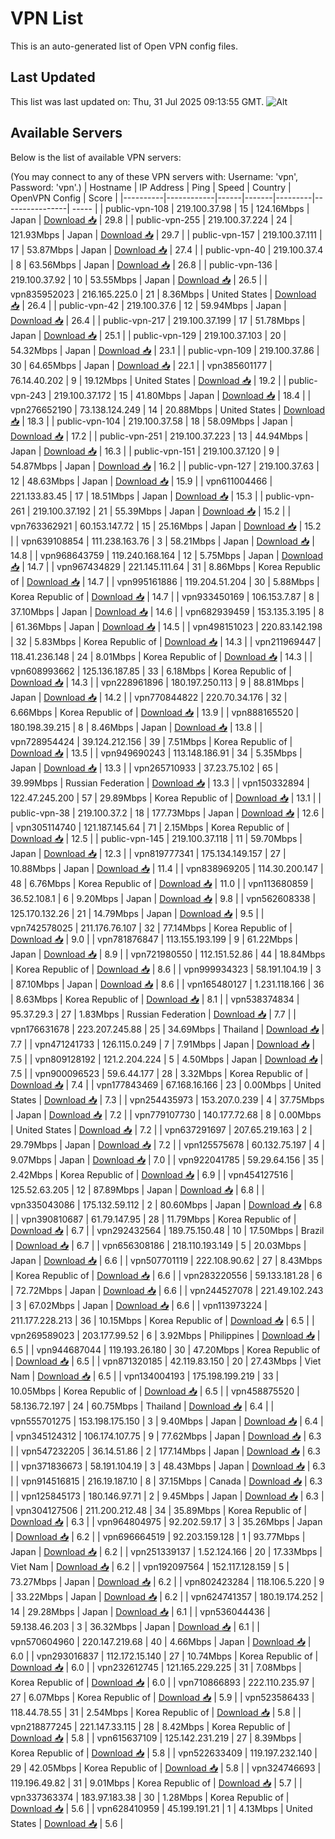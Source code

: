 # VPN List

This is an auto-generated list of Open VPN config files.

## Last Updated

This list was last updated on: Thu, 31 Jul 2025 09:13:55 GMT.
![Alt](https://repobeats.axiom.co/api/embed/186b98318ef1479477931607c1ad7d823f12451f.svg "Repobeats analytics image")

## Available Servers

Below is the list of available VPN servers:

(You may connect to any of these VPN servers with: Username: 'vpn', Password: 'vpn'.)
| Hostname | IP Address | Ping | Speed | Country | OpenVPN Config | Score |
|----------|------------|------|-------|---------|----------------| ----- |
| public-vpn-108 | 219.100.37.98 | 15 | 124.16Mbps | Japan | [Download 📥](./configs/server_0_JP.ovpn) | 29.8 |
| public-vpn-255 | 219.100.37.224 | 24 | 121.93Mbps | Japan | [Download 📥](./configs/server_1_JP.ovpn) | 29.7 |
| public-vpn-157 | 219.100.37.111 | 17 | 53.87Mbps | Japan | [Download 📥](./configs/server_2_JP.ovpn) | 27.4 |
| public-vpn-40 | 219.100.37.4 | 8 | 63.56Mbps | Japan | [Download 📥](./configs/server_3_JP.ovpn) | 26.8 |
| public-vpn-136 | 219.100.37.92 | 10 | 53.55Mbps | Japan | [Download 📥](./configs/server_4_JP.ovpn) | 26.5 |
| vpn835952023 | 216.165.225.0 | 21 | 8.36Mbps | United States | [Download 📥](./configs/server_5_US.ovpn) | 26.4 |
| public-vpn-42 | 219.100.37.6 | 12 | 59.94Mbps | Japan | [Download 📥](./configs/server_6_JP.ovpn) | 26.4 |
| public-vpn-217 | 219.100.37.199 | 17 | 51.78Mbps | Japan | [Download 📥](./configs/server_7_JP.ovpn) | 25.1 |
| public-vpn-129 | 219.100.37.103 | 20 | 54.32Mbps | Japan | [Download 📥](./configs/server_8_JP.ovpn) | 23.1 |
| public-vpn-109 | 219.100.37.86 | 30 | 64.65Mbps | Japan | [Download 📥](./configs/server_9_JP.ovpn) | 22.1 |
| vpn385601177 | 76.14.40.202 | 9 | 19.12Mbps | United States | [Download 📥](./configs/server_10_US.ovpn) | 19.2 |
| public-vpn-243 | 219.100.37.172 | 15 | 41.80Mbps | Japan | [Download 📥](./configs/server_11_JP.ovpn) | 18.4 |
| vpn276652190 | 73.138.124.249 | 14 | 20.88Mbps | United States | [Download 📥](./configs/server_12_US.ovpn) | 18.3 |
| public-vpn-104 | 219.100.37.58 | 18 | 58.09Mbps | Japan | [Download 📥](./configs/server_13_JP.ovpn) | 17.2 |
| public-vpn-251 | 219.100.37.223 | 13 | 44.94Mbps | Japan | [Download 📥](./configs/server_14_JP.ovpn) | 16.3 |
| public-vpn-151 | 219.100.37.120 | 9 | 54.87Mbps | Japan | [Download 📥](./configs/server_15_JP.ovpn) | 16.2 |
| public-vpn-127 | 219.100.37.63 | 12 | 48.63Mbps | Japan | [Download 📥](./configs/server_16_JP.ovpn) | 15.9 |
| vpn611004466 | 221.133.83.45 | 17 | 18.51Mbps | Japan | [Download 📥](./configs/server_17_JP.ovpn) | 15.3 |
| public-vpn-261 | 219.100.37.192 | 21 | 55.39Mbps | Japan | [Download 📥](./configs/server_18_JP.ovpn) | 15.2 |
| vpn763362921 | 60.153.147.72 | 15 | 25.16Mbps | Japan | [Download 📥](./configs/server_19_JP.ovpn) | 15.2 |
| vpn639108854 | 111.238.163.76 | 3 | 58.21Mbps | Japan | [Download 📥](./configs/server_20_JP.ovpn) | 14.8 |
| vpn968643759 | 119.240.168.164 | 12 | 5.75Mbps | Japan | [Download 📥](./configs/server_21_JP.ovpn) | 14.7 |
| vpn967434829 | 221.145.111.64 | 31 | 8.86Mbps | Korea Republic of | [Download 📥](./configs/server_22_KR.ovpn) | 14.7 |
| vpn995161886 | 119.204.51.204 | 30 | 5.88Mbps | Korea Republic of | [Download 📥](./configs/server_23_KR.ovpn) | 14.7 |
| vpn933450169 | 106.153.7.87 | 8 | 37.10Mbps | Japan | [Download 📥](./configs/server_24_JP.ovpn) | 14.6 |
| vpn682939459 | 153.135.3.195 | 8 | 61.36Mbps | Japan | [Download 📥](./configs/server_25_JP.ovpn) | 14.5 |
| vpn498151023 | 220.83.142.198 | 32 | 5.83Mbps | Korea Republic of | [Download 📥](./configs/server_26_KR.ovpn) | 14.3 |
| vpn211969447 | 118.41.236.148 | 24 | 8.01Mbps | Korea Republic of | [Download 📥](./configs/server_27_KR.ovpn) | 14.3 |
| vpn608993662 | 125.136.187.85 | 33 | 6.18Mbps | Korea Republic of | [Download 📥](./configs/server_28_KR.ovpn) | 14.3 |
| vpn228961896 | 180.197.250.113 | 9 | 88.81Mbps | Japan | [Download 📥](./configs/server_29_JP.ovpn) | 14.2 |
| vpn770844822 | 220.70.34.176 | 32 | 6.66Mbps | Korea Republic of | [Download 📥](./configs/server_30_KR.ovpn) | 13.9 |
| vpn888165520 | 180.198.39.215 | 8 | 8.46Mbps | Japan | [Download 📥](./configs/server_31_JP.ovpn) | 13.8 |
| vpn728954424 | 39.124.212.156 | 39 | 7.51Mbps | Korea Republic of | [Download 📥](./configs/server_32_KR.ovpn) | 13.5 |
| vpn949690243 | 113.148.186.91 | 34 | 5.35Mbps | Japan | [Download 📥](./configs/server_33_JP.ovpn) | 13.3 |
| vpn265710933 | 37.23.75.102 | 65 | 39.99Mbps | Russian Federation | [Download 📥](./configs/server_34_RU.ovpn) | 13.3 |
| vpn150332894 | 122.47.245.200 | 57 | 29.89Mbps | Korea Republic of | [Download 📥](./configs/server_35_KR.ovpn) | 13.1 |
| public-vpn-38 | 219.100.37.2 | 18 | 177.73Mbps | Japan | [Download 📥](./configs/server_36_JP.ovpn) | 12.6 |
| vpn305114740 | 121.187.145.64 | 71 | 2.15Mbps | Korea Republic of | [Download 📥](./configs/server_37_KR.ovpn) | 12.5 |
| public-vpn-145 | 219.100.37.118 | 11 | 59.70Mbps | Japan | [Download 📥](./configs/server_38_JP.ovpn) | 12.3 |
| vpn819777341 | 175.134.149.157 | 27 | 10.88Mbps | Japan | [Download 📥](./configs/server_39_JP.ovpn) | 11.4 |
| vpn838969205 | 114.30.200.147 | 48 | 6.76Mbps | Korea Republic of | [Download 📥](./configs/server_40_KR.ovpn) | 11.0 |
| vpn113680859 | 36.52.108.1 | 6 | 9.20Mbps | Japan | [Download 📥](./configs/server_41_JP.ovpn) | 9.8 |
| vpn562608338 | 125.170.132.26 | 21 | 14.79Mbps | Japan | [Download 📥](./configs/server_42_JP.ovpn) | 9.5 |
| vpn742578025 | 211.176.76.107 | 32 | 77.14Mbps | Korea Republic of | [Download 📥](./configs/server_43_KR.ovpn) | 9.0 |
| vpn781876847 | 113.155.193.199 | 9 | 61.22Mbps | Japan | [Download 📥](./configs/server_44_JP.ovpn) | 8.9 |
| vpn721980550 | 112.151.52.86 | 44 | 18.84Mbps | Korea Republic of | [Download 📥](./configs/server_45_KR.ovpn) | 8.6 |
| vpn999934323 | 58.191.104.19 | 3 | 87.10Mbps | Japan | [Download 📥](./configs/server_46_JP.ovpn) | 8.6 |
| vpn165480127 | 1.231.118.166 | 36 | 8.63Mbps | Korea Republic of | [Download 📥](./configs/server_47_KR.ovpn) | 8.1 |
| vpn538374834 | 95.37.29.3 | 27 | 1.83Mbps | Russian Federation | [Download 📥](./configs/server_48_RU.ovpn) | 7.7 |
| vpn176631678 | 223.207.245.88 | 25 | 34.69Mbps | Thailand | [Download 📥](./configs/server_49_TH.ovpn) | 7.7 |
| vpn471241733 | 126.115.0.249 | 7 | 7.91Mbps | Japan | [Download 📥](./configs/server_50_JP.ovpn) | 7.5 |
| vpn809128192 | 121.2.204.224 | 5 | 4.50Mbps | Japan | [Download 📥](./configs/server_51_JP.ovpn) | 7.5 |
| vpn900096523 | 59.6.44.177 | 28 | 3.32Mbps | Korea Republic of | [Download 📥](./configs/server_52_KR.ovpn) | 7.4 |
| vpn177843469 | 67.168.16.166 | 23 | 0.00Mbps | United States | [Download 📥](./configs/server_53_US.ovpn) | 7.3 |
| vpn254435973 | 153.207.0.239 | 4 | 37.75Mbps | Japan | [Download 📥](./configs/server_54_JP.ovpn) | 7.2 |
| vpn779107730 | 140.177.72.68 | 8 | 0.00Mbps | United States | [Download 📥](./configs/server_55_US.ovpn) | 7.2 |
| vpn637291697 | 207.65.219.163 | 2 | 29.79Mbps | Japan | [Download 📥](./configs/server_56_JP.ovpn) | 7.2 |
| vpn125575678 | 60.132.75.197 | 4 | 9.07Mbps | Japan | [Download 📥](./configs/server_57_JP.ovpn) | 7.0 |
| vpn922041785 | 59.29.64.156 | 35 | 2.42Mbps | Korea Republic of | [Download 📥](./configs/server_58_KR.ovpn) | 6.9 |
| vpn454127516 | 125.52.63.205 | 12 | 87.89Mbps | Japan | [Download 📥](./configs/server_59_JP.ovpn) | 6.8 |
| vpn335043086 | 175.132.59.112 | 2 | 80.60Mbps | Japan | [Download 📥](./configs/server_60_JP.ovpn) | 6.8 |
| vpn390810687 | 61.79.147.95 | 28 | 11.79Mbps | Korea Republic of | [Download 📥](./configs/server_61_KR.ovpn) | 6.7 |
| vpn292432564 | 189.75.150.48 | 10 | 17.50Mbps | Brazil | [Download 📥](./configs/server_62_BR.ovpn) | 6.7 |
| vpn656308186 | 218.110.193.149 | 5 | 20.03Mbps | Japan | [Download 📥](./configs/server_63_JP.ovpn) | 6.6 |
| vpn507701119 | 222.108.90.62 | 27 | 8.43Mbps | Korea Republic of | [Download 📥](./configs/server_64_KR.ovpn) | 6.6 |
| vpn283220556 | 59.133.181.28 | 6 | 72.72Mbps | Japan | [Download 📥](./configs/server_65_JP.ovpn) | 6.6 |
| vpn244527078 | 221.49.102.243 | 3 | 67.02Mbps | Japan | [Download 📥](./configs/server_66_JP.ovpn) | 6.6 |
| vpn113973224 | 211.177.228.213 | 36 | 10.15Mbps | Korea Republic of | [Download 📥](./configs/server_67_KR.ovpn) | 6.5 |
| vpn269589023 | 203.177.99.52 | 6 | 3.92Mbps | Philippines | [Download 📥](./configs/server_68_PH.ovpn) | 6.5 |
| vpn944687044 | 119.193.26.180 | 30 | 47.20Mbps | Korea Republic of | [Download 📥](./configs/server_69_KR.ovpn) | 6.5 |
| vpn871320185 | 42.119.83.150 | 20 | 27.43Mbps | Viet Nam | [Download 📥](./configs/server_70_VN.ovpn) | 6.5 |
| vpn134004193 | 175.198.199.219 | 33 | 10.05Mbps | Korea Republic of | [Download 📥](./configs/server_71_KR.ovpn) | 6.5 |
| vpn458875520 | 58.136.72.197 | 24 | 60.75Mbps | Thailand | [Download 📥](./configs/server_72_TH.ovpn) | 6.4 |
| vpn555701275 | 153.198.175.150 | 3 | 9.40Mbps | Japan | [Download 📥](./configs/server_73_JP.ovpn) | 6.4 |
| vpn345124312 | 106.174.107.75 | 9 | 77.62Mbps | Japan | [Download 📥](./configs/server_74_JP.ovpn) | 6.3 |
| vpn547232205 | 36.14.51.86 | 2 | 177.14Mbps | Japan | [Download 📥](./configs/server_75_JP.ovpn) | 6.3 |
| vpn371836673 | 58.191.104.19 | 3 | 48.43Mbps | Japan | [Download 📥](./configs/server_76_JP.ovpn) | 6.3 |
| vpn914516815 | 216.19.187.10 | 8 | 37.15Mbps | Canada | [Download 📥](./configs/server_77_CA.ovpn) | 6.3 |
| vpn125845173 | 180.146.97.71 | 2 | 9.45Mbps | Japan | [Download 📥](./configs/server_78_JP.ovpn) | 6.3 |
| vpn304127506 | 211.200.212.48 | 34 | 35.89Mbps | Korea Republic of | [Download 📥](./configs/server_79_KR.ovpn) | 6.3 |
| vpn964804975 | 92.202.59.17 | 3 | 35.26Mbps | Japan | [Download 📥](./configs/server_80_JP.ovpn) | 6.2 |
| vpn696664519 | 92.203.159.128 | 1 | 93.77Mbps | Japan | [Download 📥](./configs/server_81_JP.ovpn) | 6.2 |
| vpn251339137 | 1.52.124.166 | 20 | 17.33Mbps | Viet Nam | [Download 📥](./configs/server_82_VN.ovpn) | 6.2 |
| vpn192097564 | 152.117.128.159 | 5 | 73.27Mbps | Japan | [Download 📥](./configs/server_83_JP.ovpn) | 6.2 |
| vpn802423284 | 118.106.5.220 | 9 | 33.22Mbps | Japan | [Download 📥](./configs/server_84_JP.ovpn) | 6.2 |
| vpn624741357 | 180.19.174.252 | 14 | 29.28Mbps | Japan | [Download 📥](./configs/server_85_JP.ovpn) | 6.1 |
| vpn536044436 | 59.138.46.203 | 3 | 36.32Mbps | Japan | [Download 📥](./configs/server_86_JP.ovpn) | 6.1 |
| vpn570604960 | 220.147.219.68 | 40 | 4.66Mbps | Japan | [Download 📥](./configs/server_87_JP.ovpn) | 6.0 |
| vpn293016837 | 112.172.15.140 | 27 | 10.74Mbps | Korea Republic of | [Download 📥](./configs/server_88_KR.ovpn) | 6.0 |
| vpn232612745 | 121.165.229.225 | 31 | 7.08Mbps | Korea Republic of | [Download 📥](./configs/server_89_KR.ovpn) | 6.0 |
| vpn710866893 | 222.110.235.97 | 27 | 6.07Mbps | Korea Republic of | [Download 📥](./configs/server_90_KR.ovpn) | 5.9 |
| vpn523586433 | 118.44.78.55 | 31 | 2.54Mbps | Korea Republic of | [Download 📥](./configs/server_91_KR.ovpn) | 5.8 |
| vpn218877245 | 221.147.33.115 | 28 | 8.42Mbps | Korea Republic of | [Download 📥](./configs/server_92_KR.ovpn) | 5.8 |
| vpn615637109 | 125.142.231.219 | 27 | 8.39Mbps | Korea Republic of | [Download 📥](./configs/server_93_KR.ovpn) | 5.8 |
| vpn522633409 | 119.197.232.140 | 29 | 42.05Mbps | Korea Republic of | [Download 📥](./configs/server_94_KR.ovpn) | 5.8 |
| vpn324746693 | 119.196.49.82 | 31 | 9.01Mbps | Korea Republic of | [Download 📥](./configs/server_95_KR.ovpn) | 5.7 |
| vpn337363374 | 183.97.183.38 | 30 | 1.28Mbps | Korea Republic of | [Download 📥](./configs/server_96_KR.ovpn) | 5.6 |
| vpn628410959 | 45.199.191.21 | 1 | 4.13Mbps | United States | [Download 📥](./configs/server_97_US.ovpn) | 5.6 |

